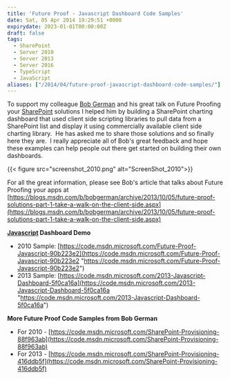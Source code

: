 ```yaml
---
title: 'Future Proof - Javascript Dashboard Code Samples'
date: Sat, 05 Apr 2014 19:29:51 +0000
expirydate: 2023-01-01T00:00:00Z 
draft: false
tags: 
  - SharePoint
  - Server 2010
  - Server 2013
  - Server 2016
  - TypeScript
  - JavaScript
aliases: ["/2014/04/future-proof-javascript-dashboard-code-samples/"]
---
```


To support my colleague [Bob German](https://blogs.msdn.com/b/bobgerman/ "Bob German") and his great talk on Future Proofing your [SharePoint](https://sharepoint.microsoft.com "Microsoft SharePoint") solutions I helped him by building a SharePoint charting dashboard that used client side scripting libraries to pull data from a SharePoint list and display it using commercially available client side charting library.  He has asked me to share those solutions and so finally here they are.  I really appreciate all of Bob's great feedback and hope these examples can help people out there get started on building their own dashboards.

{{< figure src="screenshot_2010.png" alt="ScreenShot_2010">}}

For all the great information, please see Bob's article that talks about Future Proofing your apps at [https://blogs.msdn.com/b/bobgerman/archive/2013/10/05/future-proof-solutions-part-1-take-a-walk-on-the-client-side.aspx](https://blogs.msdn.com/b/bobgerman/archive/2013/10/05/future-proof-solutions-part-1-take-a-walk-on-the-client-side.aspx)

**[Javascript](https://en.wikipedia.org/wiki/JavaScript "JavaScript") Dashboard Demo**

* 2010 Sample: [https://code.msdn.microsoft.com/Future-Proof-Javascript-90b223e2](https://code.msdn.microsoft.com/Future-Proof-Javascript-90b223e2 "https://code.msdn.microsoft.com/Future-Proof-Javascript-90b223e2")
* 2013 Sample: [https://code.msdn.microsoft.com/2013-Javascript-Dashboard-5f0ca16a](https://code.msdn.microsoft.com/2013-Javascript-Dashboard-5f0ca16a "https://code.msdn.microsoft.com/2013-Javascript-Dashboard-5f0ca16a")

**More Future Proof Code Samples from Bob German**

* For 2010 - [https://code.msdn.microsoft.com/SharePoint-Provisioning-88f963ab](https://code.msdn.microsoft.com/SharePoint-Provisioning-88f963ab)
* For 2013 - [https://code.msdn.microsoft.com/SharePoint-Provisioning-416ddb5f](https://code.msdn.microsoft.com/SharePoint-Provisioning-416ddb5f)

